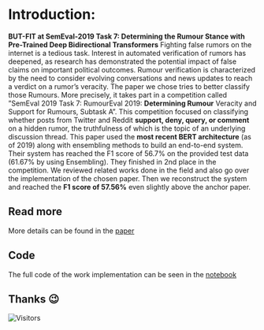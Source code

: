 # Introduction:
**BUT-FIT at SemEval-2019 Task 7: Determining the Rumour Stance with Pre-Trained Deep Bidirectional Transformers**
Fighting false rumors on the internet is a tedious task. Interest in automated verification of rumors has deepened, as research
has demonstrated the potential impact of false claims on important political outcomes.
Rumour verification is characterized by the need to consider evolving conversations and
news updates to reach a verdict on a rumor’s veracity. The paper we chose tries to better
classify those Rumours. More precisely, it takes part in a competition called ”SemEval
2019 Task 7: RumourEval 2019: **Determining Rumour** Veracity and Support for Rumours,
Subtask A”. This competition focused on classifying whether posts from Twitter and Reddit
**support, deny, query, or comment** on a hidden rumor, the truthfulness of which is the
topic of an underlying discussion thread. This paper used the **most recent BERT architecture**
(as of 2019) along with ensembling methods to build an end-to-end system. Their
system has reached the F1 score of 56.7% on the provided test data (61.67% by using
Ensembling). They finished in 2nd place in the competition. We reviewed related works
done in the field and also go over the implementation of the chosen paper. Then we reconstruct
the system and reached the **F1 score of 57.56%** even slightly above the anchor
paper.

## Read more 
More details can be found in the [paper](https://github.com/NadavElyakim27/Advanced-ML-Final-project/blob/a3048e544725e2988cf8e77958e0de765e41a466/%E2%80%8F%E2%80%8FBUT-FIT%20at%20SemEval-2019%20Task%207%20Determining%20the%20Rumour%20Stance%20with%20Pre-Trained%20BERT.pdf)

## Code 
The full code of the work implementation can be seen in the [notebook](https://github.com/NadavElyakim27/Advanced-ML-Final-project/blob/a3048e544725e2988cf8e77958e0de765e41a466/Advanced_ML_Final_project_notebook_Nadav_Elyakim.ipynb)

## Thanks :wink:
![Visitors](https://api.visitorbadge.io/api/visitors?path=https%3A%2F%2Fgithub.com%2FNadavElyakim27%2FRumor_classification.git&labelColor=%232ccce4&countColor=%23555555&style=flat)
